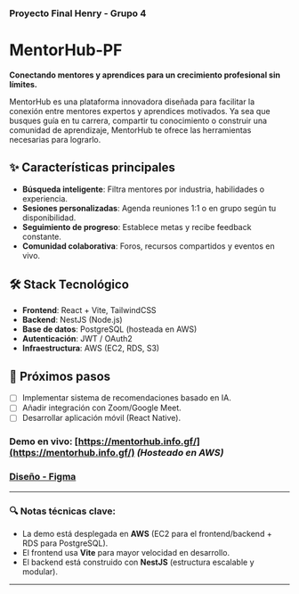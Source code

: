 ### Proyecto Final Henry - Grupo 4
# MentorHub-PF

**Conectando mentores y aprendices para un crecimiento profesional sin límites.**  

MentorHub es una plataforma innovadora diseñada para facilitar la conexión entre mentores expertos y aprendices motivados. Ya sea que busques guía en tu carrera, compartir tu conocimiento o construir una comunidad de aprendizaje, MentorHub te ofrece las herramientas necesarias para lograrlo.  

## ✨ Características principales  
- **Búsqueda inteligente**: Filtra mentores por industria, habilidades o experiencia.  
- **Sesiones personalizadas**: Agenda reuniones 1:1 o en grupo según tu disponibilidad.  
- **Seguimiento de progreso**: Establece metas y recibe feedback constante.  
- **Comunidad colaborativa**: Foros, recursos compartidos y eventos en vivo.  

## 🛠️ Stack Tecnológico  
- **Frontend**: React + Vite, TailwindCSS  
- **Backend**: NestJS (Node.js)  
- **Base de datos**: PostgreSQL (hosteada en AWS)  
- **Autenticación**: JWT / OAuth2  
- **Infraestructura**: AWS (EC2, RDS, S3)  

## 📌 Próximos pasos  
- [ ] Implementar sistema de recomendaciones basado en IA.  
- [ ] Añadir integración con Zoom/Google Meet.  
- [ ] Desarrollar aplicación móvil (React Native).  

### **Demo en vivo**: [https://mentorhub.info.gf/](https://mentorhub.info.gf/) *(Hosteado en AWS)*  

### [Diseño - Figma](https://www.figma.com/proto/XsIpZO7YOGE6o5LqV4LBlZ/MentorHub?node-id=791-139&p=f&t=LhdKPoxj6VUns9bq-1&scaling=scale-down&content-scaling=fixed&page-id=0%3A1&starting-point-node-id=791%3A139)

---  

### 🔍 Notas técnicas clave:  
- La demo está desplegada en **AWS** (EC2 para el frontend/backend + RDS para PostgreSQL).  
- El frontend usa **Vite** para mayor velocidad en desarrollo.  
- El backend está construido con **NestJS** (estructura escalable y modular).  

---
